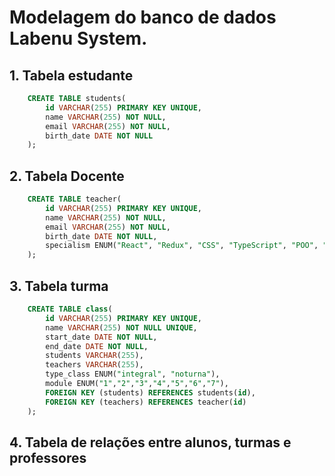 # Modelagem do banco de dados Labenu System.

## 1. Tabela estudante

```sql
    CREATE TABLE students(
        id VARCHAR(255) PRIMARY KEY UNIQUE,
        name VARCHAR(255) NOT NULL,
        email VARCHAR(255) NOT NULL,
        birth_date DATE NOT NULL
    );
```

## 2. Tabela Docente
```sql
    CREATE TABLE teacher(
        id VARCHAR(255) PRIMARY KEY UNIQUE,
        name VARCHAR(255) NOT NULL,
        email VARCHAR(255) NOT NULL,
        birth_date DATE NOT NULL,
        specialism ENUM("React", "Redux", "CSS", "TypeScript", "POO", "Backend")
    );
```

## 3. Tabela turma
```sql
    CREATE TABLE class(
        id VARCHAR(255) PRIMARY KEY UNIQUE,
        name VARCHAR(255) NOT NULL UNIQUE,        
        start_date DATE NOT NULL,
        end_date DATE NOT NULL,
        students VARCHAR(255),
        teachers VARCHAR(255),
        type_class ENUM("integral", "noturna"),
        module ENUM("1","2","3","4","5","6","7"),
        FOREIGN KEY (students) REFERENCES students(id),
        FOREIGN KEY (teachers) REFERENCES teacher(id)
    );
```

## 4. Tabela de relações entre alunos, turmas e professores

```sql
```